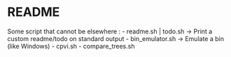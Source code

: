 README
======

Some script that cannot be elsewhere :
    - readme.sh | todo.sh -> Print a custom readme/todo on standard output
    - bin_emulator.sh -> Emulate a bin (like Windows)
    - cpvi.sh
    - compare_trees.sh
